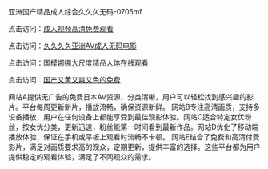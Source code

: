 亚洲国产精品成人综合久久久无码-0705mf

点击访问：<a href="https://rtj-3zo.pages.dev/">成人视频高清免费观看</a>

点击访问：<a href="https://vassv.pages.dev/">久久久久亚洲AV成人无码电影</a>

点击访问：<a href="https://gsd-agv.pages.dev/">国模娜娜大尺度精品人体在线观看</a>

点击访问：<a href="https://gda-c7m.pages.dev/">国产又黄又爽又色的免费</a>

网站A提供无广告的免费日本AV资源，分类清晰，用户可以轻松找到感兴趣的影片。平台每周更新新片，播放流畅，确保资源新鲜。
网站B专注高清画质，支持多设备播放，用户在任何设备上都能享受到最佳观影体验。网站C适合特定女优粉丝，按女优分类，更新迅速，粉丝能第一时间看到最新作品。网站D优化了移动端播放体验，保证在手机或平板上观看时流畅不卡顿。
网站E结合了免费和高清付费影片，满足对画质要求高的观众，定期更新，提供丰富的选择。这些平台都为用户提供稳定的观看体验，满足了不同观众的需求。

<span style="display:none;">[Canonical link](https://github.com/jj20250705/jj1 ）</span>


